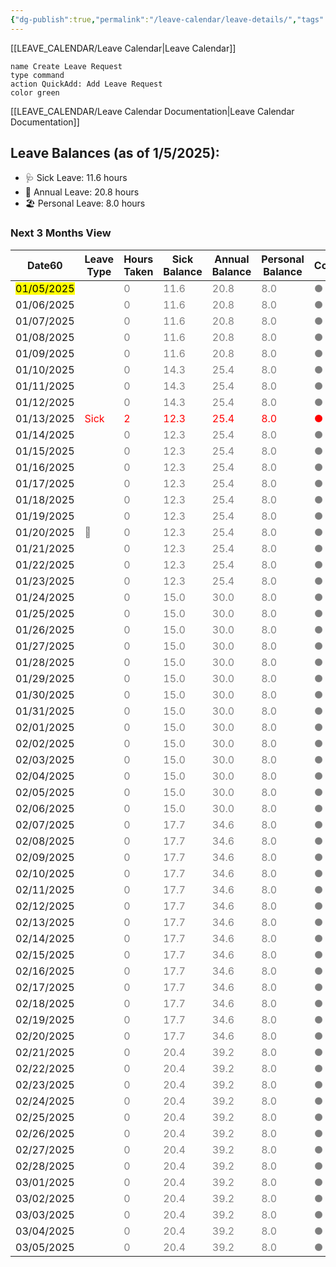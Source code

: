 ```yaml
---
{"dg-publish":true,"permalink":"/leave-calendar/leave-details/","tags":["Work","Projects"],"noteIcon":"","created":"2025-01-02 4:45:56 pm","updated":"2025-01-03 9:53:32 am"}
---
```



[[LEAVE_CALENDAR/Leave Calendar\|Leave Calendar]]


```button
name Create Leave Request
type command
action QuickAdd: Add Leave Request
color green
```

[[LEAVE_CALENDAR/Leave Calendar Documentation\|Leave Calendar Documentation]]

<p><span><h2 data-heading="**Leave Balances (as of 1/5/2025):**" dir="auto"><strong>Leave Balances (as of 1/5/2025):</strong></h2>
<ul>
<li dir="auto">🩺 Sick Leave: 11.6 hours  </li>
<li dir="auto">🌴 Annual Leave: 20.8 hours  </li>
<li dir="auto">🏖️ Personal Leave: 8.0 hours</li>
</ul></span></p>

### Next 3 Months View
<div><table class="dataview table-view-table"><thead class="table-view-thead"><tr class="table-view-tr-header"><th class="table-view-th"><span>Date</span><span class="dataview small-text">60</span></th><th class="table-view-th"><span>Leave Type</span></th><th class="table-view-th"><span>Hours Taken</span></th><th class="table-view-th"><span>Sick Balance</span></th><th class="table-view-th"><span>Annual Balance</span></th><th class="table-view-th"><span>Personal Balance</span></th><th class="table-view-th"><span>Color</span></th></tr></thead><tbody class="table-view-tbody"><tr><td><span><span style="background-color: yellow; color: black;">01/05/2025</span></span></td><td><span><span style="color:gray">  </span></span></td><td><span><span style="color:gray">0</span></span></td><td><span><span style="color:gray">11.6</span></span></td><td><span><span style="color:gray">20.8</span></span></td><td><span><span style="color:gray">8.0</span></span></td><td><span><span style="color:gray">●</span></span></td></tr><tr><td><span><span style="">01/06/2025</span></span></td><td><span><span style="color:gray">  </span></span></td><td><span><span style="color:gray">0</span></span></td><td><span><span style="color:gray">11.6</span></span></td><td><span><span style="color:gray">20.8</span></span></td><td><span><span style="color:gray">8.0</span></span></td><td><span><span style="color:gray">●</span></span></td></tr><tr><td><span><span style="">01/07/2025</span></span></td><td><span><span style="color:gray">  </span></span></td><td><span><span style="color:gray">0</span></span></td><td><span><span style="color:gray">11.6</span></span></td><td><span><span style="color:gray">20.8</span></span></td><td><span><span style="color:gray">8.0</span></span></td><td><span><span style="color:gray">●</span></span></td></tr><tr><td><span><span style="">01/08/2025</span></span></td><td><span><span style="color:gray">  </span></span></td><td><span><span style="color:gray">0</span></span></td><td><span><span style="color:gray">11.6</span></span></td><td><span><span style="color:gray">20.8</span></span></td><td><span><span style="color:gray">8.0</span></span></td><td><span><span style="color:gray">●</span></span></td></tr><tr><td><span><span style="">01/09/2025</span></span></td><td><span><span style="color:gray">  </span></span></td><td><span><span style="color:gray">0</span></span></td><td><span><span style="color:gray">11.6</span></span></td><td><span><span style="color:gray">20.8</span></span></td><td><span><span style="color:gray">8.0</span></span></td><td><span><span style="color:gray">●</span></span></td></tr><tr><td><span><span style="">01/10/2025</span></span></td><td><span><span style="color:gray">  </span></span></td><td><span><span style="color:gray">0</span></span></td><td><span><span style="color:gray">14.3</span></span></td><td><span><span style="color:gray">25.4</span></span></td><td><span><span style="color:gray">8.0</span></span></td><td><span><span style="color:gray">●</span></span></td></tr><tr><td><span><span style="">01/11/2025</span></span></td><td><span><span style="color:gray">  </span></span></td><td><span><span style="color:gray">0</span></span></td><td><span><span style="color:gray">14.3</span></span></td><td><span><span style="color:gray">25.4</span></span></td><td><span><span style="color:gray">8.0</span></span></td><td><span><span style="color:gray">●</span></span></td></tr><tr><td><span><span style="">01/12/2025</span></span></td><td><span><span style="color:gray">  </span></span></td><td><span><span style="color:gray">0</span></span></td><td><span><span style="color:gray">14.3</span></span></td><td><span><span style="color:gray">25.4</span></span></td><td><span><span style="color:gray">8.0</span></span></td><td><span><span style="color:gray">●</span></span></td></tr><tr><td><span><span style="">01/13/2025</span></span></td><td><span><span style="color:red">Sick </span></span></td><td><span><span style="color:red">2</span></span></td><td><span><span style="color:red">12.3</span></span></td><td><span><span style="color:red">25.4</span></span></td><td><span><span style="color:red">8.0</span></span></td><td><span><span style="color:red">●</span></span></td></tr><tr><td><span><span style="">01/14/2025</span></span></td><td><span><span style="color:gray">  </span></span></td><td><span><span style="color:gray">0</span></span></td><td><span><span style="color:gray">12.3</span></span></td><td><span><span style="color:gray">25.4</span></span></td><td><span><span style="color:gray">8.0</span></span></td><td><span><span style="color:gray">●</span></span></td></tr><tr><td><span><span style="">01/15/2025</span></span></td><td><span><span style="color:gray">  </span></span></td><td><span><span style="color:gray">0</span></span></td><td><span><span style="color:gray">12.3</span></span></td><td><span><span style="color:gray">25.4</span></span></td><td><span><span style="color:gray">8.0</span></span></td><td><span><span style="color:gray">●</span></span></td></tr><tr><td><span><span style="">01/16/2025</span></span></td><td><span><span style="color:gray">  </span></span></td><td><span><span style="color:gray">0</span></span></td><td><span><span style="color:gray">12.3</span></span></td><td><span><span style="color:gray">25.4</span></span></td><td><span><span style="color:gray">8.0</span></span></td><td><span><span style="color:gray">●</span></span></td></tr><tr><td><span><span style="">01/17/2025</span></span></td><td><span><span style="color:gray">  </span></span></td><td><span><span style="color:gray">0</span></span></td><td><span><span style="color:gray">12.3</span></span></td><td><span><span style="color:gray">25.4</span></span></td><td><span><span style="color:gray">8.0</span></span></td><td><span><span style="color:gray">●</span></span></td></tr><tr><td><span><span style="">01/18/2025</span></span></td><td><span><span style="color:gray">  </span></span></td><td><span><span style="color:gray">0</span></span></td><td><span><span style="color:gray">12.3</span></span></td><td><span><span style="color:gray">25.4</span></span></td><td><span><span style="color:gray">8.0</span></span></td><td><span><span style="color:gray">●</span></span></td></tr><tr><td><span><span style="">01/19/2025</span></span></td><td><span><span style="color:gray">  </span></span></td><td><span><span style="color:gray">0</span></span></td><td><span><span style="color:gray">12.3</span></span></td><td><span><span style="color:gray">25.4</span></span></td><td><span><span style="color:gray">8.0</span></span></td><td><span><span style="color:gray">●</span></span></td></tr><tr><td><span><span style="">01/20/2025</span></span></td><td><span><span style="color:gray">  🎉</span></span></td><td><span><span style="color:gray">0</span></span></td><td><span><span style="color:gray">12.3</span></span></td><td><span><span style="color:gray">25.4</span></span></td><td><span><span style="color:gray">8.0</span></span></td><td><span><span style="color:gray">●</span></span></td></tr><tr><td><span><span style="">01/21/2025</span></span></td><td><span><span style="color:gray">  </span></span></td><td><span><span style="color:gray">0</span></span></td><td><span><span style="color:gray">12.3</span></span></td><td><span><span style="color:gray">25.4</span></span></td><td><span><span style="color:gray">8.0</span></span></td><td><span><span style="color:gray">●</span></span></td></tr><tr><td><span><span style="">01/22/2025</span></span></td><td><span><span style="color:gray">  </span></span></td><td><span><span style="color:gray">0</span></span></td><td><span><span style="color:gray">12.3</span></span></td><td><span><span style="color:gray">25.4</span></span></td><td><span><span style="color:gray">8.0</span></span></td><td><span><span style="color:gray">●</span></span></td></tr><tr><td><span><span style="">01/23/2025</span></span></td><td><span><span style="color:gray">  </span></span></td><td><span><span style="color:gray">0</span></span></td><td><span><span style="color:gray">12.3</span></span></td><td><span><span style="color:gray">25.4</span></span></td><td><span><span style="color:gray">8.0</span></span></td><td><span><span style="color:gray">●</span></span></td></tr><tr><td><span><span style="">01/24/2025</span></span></td><td><span><span style="color:gray">  </span></span></td><td><span><span style="color:gray">0</span></span></td><td><span><span style="color:gray">15.0</span></span></td><td><span><span style="color:gray">30.0</span></span></td><td><span><span style="color:gray">8.0</span></span></td><td><span><span style="color:gray">●</span></span></td></tr><tr><td><span><span style="">01/25/2025</span></span></td><td><span><span style="color:gray">  </span></span></td><td><span><span style="color:gray">0</span></span></td><td><span><span style="color:gray">15.0</span></span></td><td><span><span style="color:gray">30.0</span></span></td><td><span><span style="color:gray">8.0</span></span></td><td><span><span style="color:gray">●</span></span></td></tr><tr><td><span><span style="">01/26/2025</span></span></td><td><span><span style="color:gray">  </span></span></td><td><span><span style="color:gray">0</span></span></td><td><span><span style="color:gray">15.0</span></span></td><td><span><span style="color:gray">30.0</span></span></td><td><span><span style="color:gray">8.0</span></span></td><td><span><span style="color:gray">●</span></span></td></tr><tr><td><span><span style="">01/27/2025</span></span></td><td><span><span style="color:gray">  </span></span></td><td><span><span style="color:gray">0</span></span></td><td><span><span style="color:gray">15.0</span></span></td><td><span><span style="color:gray">30.0</span></span></td><td><span><span style="color:gray">8.0</span></span></td><td><span><span style="color:gray">●</span></span></td></tr><tr><td><span><span style="">01/28/2025</span></span></td><td><span><span style="color:gray">  </span></span></td><td><span><span style="color:gray">0</span></span></td><td><span><span style="color:gray">15.0</span></span></td><td><span><span style="color:gray">30.0</span></span></td><td><span><span style="color:gray">8.0</span></span></td><td><span><span style="color:gray">●</span></span></td></tr><tr><td><span><span style="">01/29/2025</span></span></td><td><span><span style="color:gray">  </span></span></td><td><span><span style="color:gray">0</span></span></td><td><span><span style="color:gray">15.0</span></span></td><td><span><span style="color:gray">30.0</span></span></td><td><span><span style="color:gray">8.0</span></span></td><td><span><span style="color:gray">●</span></span></td></tr><tr><td><span><span style="">01/30/2025</span></span></td><td><span><span style="color:gray">  </span></span></td><td><span><span style="color:gray">0</span></span></td><td><span><span style="color:gray">15.0</span></span></td><td><span><span style="color:gray">30.0</span></span></td><td><span><span style="color:gray">8.0</span></span></td><td><span><span style="color:gray">●</span></span></td></tr><tr><td><span><span style="">01/31/2025</span></span></td><td><span><span style="color:gray">  </span></span></td><td><span><span style="color:gray">0</span></span></td><td><span><span style="color:gray">15.0</span></span></td><td><span><span style="color:gray">30.0</span></span></td><td><span><span style="color:gray">8.0</span></span></td><td><span><span style="color:gray">●</span></span></td></tr><tr><td><span><span style="">02/01/2025</span></span></td><td><span><span style="color:gray">  </span></span></td><td><span><span style="color:gray">0</span></span></td><td><span><span style="color:gray">15.0</span></span></td><td><span><span style="color:gray">30.0</span></span></td><td><span><span style="color:gray">8.0</span></span></td><td><span><span style="color:gray">●</span></span></td></tr><tr><td><span><span style="">02/02/2025</span></span></td><td><span><span style="color:gray">  </span></span></td><td><span><span style="color:gray">0</span></span></td><td><span><span style="color:gray">15.0</span></span></td><td><span><span style="color:gray">30.0</span></span></td><td><span><span style="color:gray">8.0</span></span></td><td><span><span style="color:gray">●</span></span></td></tr><tr><td><span><span style="">02/03/2025</span></span></td><td><span><span style="color:gray">  </span></span></td><td><span><span style="color:gray">0</span></span></td><td><span><span style="color:gray">15.0</span></span></td><td><span><span style="color:gray">30.0</span></span></td><td><span><span style="color:gray">8.0</span></span></td><td><span><span style="color:gray">●</span></span></td></tr><tr><td><span><span style="">02/04/2025</span></span></td><td><span><span style="color:gray">  </span></span></td><td><span><span style="color:gray">0</span></span></td><td><span><span style="color:gray">15.0</span></span></td><td><span><span style="color:gray">30.0</span></span></td><td><span><span style="color:gray">8.0</span></span></td><td><span><span style="color:gray">●</span></span></td></tr><tr><td><span><span style="">02/05/2025</span></span></td><td><span><span style="color:gray">  </span></span></td><td><span><span style="color:gray">0</span></span></td><td><span><span style="color:gray">15.0</span></span></td><td><span><span style="color:gray">30.0</span></span></td><td><span><span style="color:gray">8.0</span></span></td><td><span><span style="color:gray">●</span></span></td></tr><tr><td><span><span style="">02/06/2025</span></span></td><td><span><span style="color:gray">  </span></span></td><td><span><span style="color:gray">0</span></span></td><td><span><span style="color:gray">15.0</span></span></td><td><span><span style="color:gray">30.0</span></span></td><td><span><span style="color:gray">8.0</span></span></td><td><span><span style="color:gray">●</span></span></td></tr><tr><td><span><span style="">02/07/2025</span></span></td><td><span><span style="color:gray">  </span></span></td><td><span><span style="color:gray">0</span></span></td><td><span><span style="color:gray">17.7</span></span></td><td><span><span style="color:gray">34.6</span></span></td><td><span><span style="color:gray">8.0</span></span></td><td><span><span style="color:gray">●</span></span></td></tr><tr><td><span><span style="">02/08/2025</span></span></td><td><span><span style="color:gray">  </span></span></td><td><span><span style="color:gray">0</span></span></td><td><span><span style="color:gray">17.7</span></span></td><td><span><span style="color:gray">34.6</span></span></td><td><span><span style="color:gray">8.0</span></span></td><td><span><span style="color:gray">●</span></span></td></tr><tr><td><span><span style="">02/09/2025</span></span></td><td><span><span style="color:gray">  </span></span></td><td><span><span style="color:gray">0</span></span></td><td><span><span style="color:gray">17.7</span></span></td><td><span><span style="color:gray">34.6</span></span></td><td><span><span style="color:gray">8.0</span></span></td><td><span><span style="color:gray">●</span></span></td></tr><tr><td><span><span style="">02/10/2025</span></span></td><td><span><span style="color:gray">  </span></span></td><td><span><span style="color:gray">0</span></span></td><td><span><span style="color:gray">17.7</span></span></td><td><span><span style="color:gray">34.6</span></span></td><td><span><span style="color:gray">8.0</span></span></td><td><span><span style="color:gray">●</span></span></td></tr><tr><td><span><span style="">02/11/2025</span></span></td><td><span><span style="color:gray">  </span></span></td><td><span><span style="color:gray">0</span></span></td><td><span><span style="color:gray">17.7</span></span></td><td><span><span style="color:gray">34.6</span></span></td><td><span><span style="color:gray">8.0</span></span></td><td><span><span style="color:gray">●</span></span></td></tr><tr><td><span><span style="">02/12/2025</span></span></td><td><span><span style="color:gray">  </span></span></td><td><span><span style="color:gray">0</span></span></td><td><span><span style="color:gray">17.7</span></span></td><td><span><span style="color:gray">34.6</span></span></td><td><span><span style="color:gray">8.0</span></span></td><td><span><span style="color:gray">●</span></span></td></tr><tr><td><span><span style="">02/13/2025</span></span></td><td><span><span style="color:gray">  </span></span></td><td><span><span style="color:gray">0</span></span></td><td><span><span style="color:gray">17.7</span></span></td><td><span><span style="color:gray">34.6</span></span></td><td><span><span style="color:gray">8.0</span></span></td><td><span><span style="color:gray">●</span></span></td></tr><tr><td><span><span style="">02/14/2025</span></span></td><td><span><span style="color:gray">  </span></span></td><td><span><span style="color:gray">0</span></span></td><td><span><span style="color:gray">17.7</span></span></td><td><span><span style="color:gray">34.6</span></span></td><td><span><span style="color:gray">8.0</span></span></td><td><span><span style="color:gray">●</span></span></td></tr><tr><td><span><span style="">02/15/2025</span></span></td><td><span><span style="color:gray">  </span></span></td><td><span><span style="color:gray">0</span></span></td><td><span><span style="color:gray">17.7</span></span></td><td><span><span style="color:gray">34.6</span></span></td><td><span><span style="color:gray">8.0</span></span></td><td><span><span style="color:gray">●</span></span></td></tr><tr><td><span><span style="">02/16/2025</span></span></td><td><span><span style="color:gray">  </span></span></td><td><span><span style="color:gray">0</span></span></td><td><span><span style="color:gray">17.7</span></span></td><td><span><span style="color:gray">34.6</span></span></td><td><span><span style="color:gray">8.0</span></span></td><td><span><span style="color:gray">●</span></span></td></tr><tr><td><span><span style="">02/17/2025</span></span></td><td><span><span style="color:gray">  </span></span></td><td><span><span style="color:gray">0</span></span></td><td><span><span style="color:gray">17.7</span></span></td><td><span><span style="color:gray">34.6</span></span></td><td><span><span style="color:gray">8.0</span></span></td><td><span><span style="color:gray">●</span></span></td></tr><tr><td><span><span style="">02/18/2025</span></span></td><td><span><span style="color:gray">  </span></span></td><td><span><span style="color:gray">0</span></span></td><td><span><span style="color:gray">17.7</span></span></td><td><span><span style="color:gray">34.6</span></span></td><td><span><span style="color:gray">8.0</span></span></td><td><span><span style="color:gray">●</span></span></td></tr><tr><td><span><span style="">02/19/2025</span></span></td><td><span><span style="color:gray">  </span></span></td><td><span><span style="color:gray">0</span></span></td><td><span><span style="color:gray">17.7</span></span></td><td><span><span style="color:gray">34.6</span></span></td><td><span><span style="color:gray">8.0</span></span></td><td><span><span style="color:gray">●</span></span></td></tr><tr><td><span><span style="">02/20/2025</span></span></td><td><span><span style="color:gray">  </span></span></td><td><span><span style="color:gray">0</span></span></td><td><span><span style="color:gray">17.7</span></span></td><td><span><span style="color:gray">34.6</span></span></td><td><span><span style="color:gray">8.0</span></span></td><td><span><span style="color:gray">●</span></span></td></tr><tr><td><span><span style="">02/21/2025</span></span></td><td><span><span style="color:gray">  </span></span></td><td><span><span style="color:gray">0</span></span></td><td><span><span style="color:gray">20.4</span></span></td><td><span><span style="color:gray">39.2</span></span></td><td><span><span style="color:gray">8.0</span></span></td><td><span><span style="color:gray">●</span></span></td></tr><tr><td><span><span style="">02/22/2025</span></span></td><td><span><span style="color:gray">  </span></span></td><td><span><span style="color:gray">0</span></span></td><td><span><span style="color:gray">20.4</span></span></td><td><span><span style="color:gray">39.2</span></span></td><td><span><span style="color:gray">8.0</span></span></td><td><span><span style="color:gray">●</span></span></td></tr><tr><td><span><span style="">02/23/2025</span></span></td><td><span><span style="color:gray">  </span></span></td><td><span><span style="color:gray">0</span></span></td><td><span><span style="color:gray">20.4</span></span></td><td><span><span style="color:gray">39.2</span></span></td><td><span><span style="color:gray">8.0</span></span></td><td><span><span style="color:gray">●</span></span></td></tr><tr><td><span><span style="">02/24/2025</span></span></td><td><span><span style="color:gray">  </span></span></td><td><span><span style="color:gray">0</span></span></td><td><span><span style="color:gray">20.4</span></span></td><td><span><span style="color:gray">39.2</span></span></td><td><span><span style="color:gray">8.0</span></span></td><td><span><span style="color:gray">●</span></span></td></tr><tr><td><span><span style="">02/25/2025</span></span></td><td><span><span style="color:gray">  </span></span></td><td><span><span style="color:gray">0</span></span></td><td><span><span style="color:gray">20.4</span></span></td><td><span><span style="color:gray">39.2</span></span></td><td><span><span style="color:gray">8.0</span></span></td><td><span><span style="color:gray">●</span></span></td></tr><tr><td><span><span style="">02/26/2025</span></span></td><td><span><span style="color:gray">  </span></span></td><td><span><span style="color:gray">0</span></span></td><td><span><span style="color:gray">20.4</span></span></td><td><span><span style="color:gray">39.2</span></span></td><td><span><span style="color:gray">8.0</span></span></td><td><span><span style="color:gray">●</span></span></td></tr><tr><td><span><span style="">02/27/2025</span></span></td><td><span><span style="color:gray">  </span></span></td><td><span><span style="color:gray">0</span></span></td><td><span><span style="color:gray">20.4</span></span></td><td><span><span style="color:gray">39.2</span></span></td><td><span><span style="color:gray">8.0</span></span></td><td><span><span style="color:gray">●</span></span></td></tr><tr><td><span><span style="">02/28/2025</span></span></td><td><span><span style="color:gray">  </span></span></td><td><span><span style="color:gray">0</span></span></td><td><span><span style="color:gray">20.4</span></span></td><td><span><span style="color:gray">39.2</span></span></td><td><span><span style="color:gray">8.0</span></span></td><td><span><span style="color:gray">●</span></span></td></tr><tr><td><span><span style="">03/01/2025</span></span></td><td><span><span style="color:gray">  </span></span></td><td><span><span style="color:gray">0</span></span></td><td><span><span style="color:gray">20.4</span></span></td><td><span><span style="color:gray">39.2</span></span></td><td><span><span style="color:gray">8.0</span></span></td><td><span><span style="color:gray">●</span></span></td></tr><tr><td><span><span style="">03/02/2025</span></span></td><td><span><span style="color:gray">  </span></span></td><td><span><span style="color:gray">0</span></span></td><td><span><span style="color:gray">20.4</span></span></td><td><span><span style="color:gray">39.2</span></span></td><td><span><span style="color:gray">8.0</span></span></td><td><span><span style="color:gray">●</span></span></td></tr><tr><td><span><span style="">03/03/2025</span></span></td><td><span><span style="color:gray">  </span></span></td><td><span><span style="color:gray">0</span></span></td><td><span><span style="color:gray">20.4</span></span></td><td><span><span style="color:gray">39.2</span></span></td><td><span><span style="color:gray">8.0</span></span></td><td><span><span style="color:gray">●</span></span></td></tr><tr><td><span><span style="">03/04/2025</span></span></td><td><span><span style="color:gray">  </span></span></td><td><span><span style="color:gray">0</span></span></td><td><span><span style="color:gray">20.4</span></span></td><td><span><span style="color:gray">39.2</span></span></td><td><span><span style="color:gray">8.0</span></span></td><td><span><span style="color:gray">●</span></span></td></tr><tr><td><span><span style="">03/05/2025</span></span></td><td><span><span style="color:gray">  </span></span></td><td><span><span style="color:gray">0</span></span></td><td><span><span style="color:gray">20.4</span></span></td><td><span><span style="color:gray">39.2</span></span></td><td><span><span style="color:gray">8.0</span></span></td><td><span><span style="color:gray">●</span></span></td></tr></tbody></table></div>
